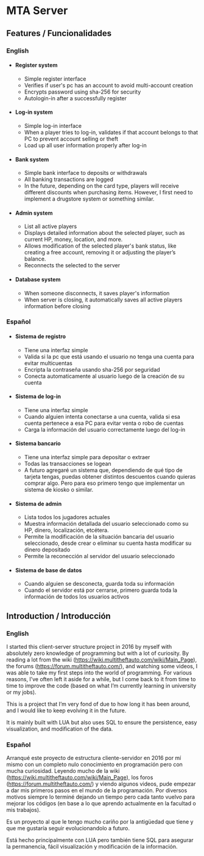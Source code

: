 # MTA Server

## Features / Funcionalidades
### English
- #### Register system
  - Simple register interface
  - Verifies if user's pc has an account to avoid multi-account creation
  - Encrypts password using sha-256 for security
  - Autologin-in after a successfully register

- #### Log-in system
  - Simple log-in interface
  - When a player tries to log-in, validates if that account belongs to that PC to prevent account selling or theft
  - Load up all user information properly after log-in

- #### Bank system
  - Simple bank interface to deposits or withdrawals
  - All banking transactions are logged
  - In the future, depending on the card type, players will receive different discounts when purchasing items. However, I first need to implement a drugstore system or something similar.
  
- #### Admin system
  - List all active players
  - Displays detailed information about the selected player, such as current HP, money, location, and more.
  - Allows modification of the selected player's bank status, like creating a free account, removing it or adjusting the player’s balance.
  - Reconnects the selected to the server

- #### Database system
  - When someone disconnects, it saves player's information
  - When server is closing, it automatically saves all active players information before closing

### Español
- #### Sistema de registro
  - Tiene una interfaz simple
  - Valida si la pc que está usando el usuario no tenga una cuenta para evitar multicuentas
  - Encripta la contraseña usando sha-256 por seguridad
  - Conecta automaticamente al usuario luego de la creación de su cuenta

- #### Sistema de log-in
  - Tiene una interfaz simple
  - Cuando alguien intenta conectarse a una cuenta, valida si esa cuenta pertenece a esa PC para evitar venta o robo de cuentas
  - Carga la información del usuario correctamente luego del log-in

- #### Sistema bancario
  - Tiene una interfaz simple para depositar o extraer
  - Todas las transacciones se logean
  - A futuro agregaré un sistema que, dependiendo de qué tipo de tarjeta tengas, puedas obtener distintos descuentos cuando quieras comprar algo. Pero para eso primero tengo que implementar un sistema de kiosko o similar.

- #### Sistema de admin
  - Lista todos los jugadores actuales
  - Muestra información detallada del usuario seleccionado como su HP, dinero, localización, etcétera.
  - Permite la modificación de la situación bancaria del usuario seleccionado, desde crear o eliminar su cuenta hasta modificar su dinero depositado
  - Permite la reconección al servidor del usuario seleccionado

- #### Sistema de base de datos
  - Cuando alguien se desconecta, guarda toda su información
  - Cuando el servidor está por cerrarse, primero guarda toda la información de todos los usuarios activos

## Introduction / Introducción
### English
I started this client-server structure project in 2016 by myself with absolutely zero knowledge of programming but with a lot of curiosity. By reading a lot from the wiki (https://wiki.multitheftauto.com/wiki/Main_Page), the forums (https://forum.multitheftauto.com/), and watching some videos, I was able to take my first steps into the world of programming. For various reasons, I’ve often left it aside for a while, but I come back to it from time to time to improve the code (based on what I’m currently learning in university or my jobs).

This is a project that I’m very fond of due to how long it has been around, and I would like to keep evolving it in the future.

It is mainly built with LUA but also uses SQL to ensure the persistence, easy visualization, and modification of the data.

### Español
Arranqué este proyecto de estructura cliente-servidor en 2016 por mí mismo con un completo nulo conocimiento en programación pero con mucha curiosidad. Leyendo mucho de la wiki (https://wiki.multitheftauto.com/wiki/Main_Page), los foros (https://forum.multitheftauto.com/) y viendo algunos videos, pude empezar a dar mis primeros pasos en el mundo de la programación. Por diversos motivos siempre lo terminé dejando un tiempo pero cada tanto vuelvo para mejorar los códigos (en base a lo que aprendo actualmente en la facultad o mis trabajos).

Es un proyecto al que le tengo mucho cariño por la antigüedad que tiene y que me gustaría seguir evolucionandolo a futuro.

Está hecho principalmente con LUA pero también tiene SQL para asegurar la permanencia, fácil visualización y modificación de la información.
